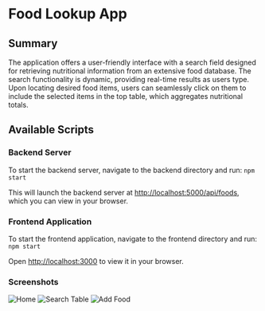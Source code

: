 # Food Lookup App
## Summary
The application offers a user-friendly interface with a search field designed for retrieving nutritional information from an extensive food database. The search functionality is dynamic, providing real-time results as users type. Upon locating desired food items, users can seamlessly click on them to include the selected items in the top table, which aggregates nutritional totals.

## Available Scripts

### Backend Server
To start the backend server, navigate to the backend directory and run: `npm start`

This will launch the backend server at [http://localhost:5000/api/foods](http://localhost:5000/api/foods), which you can view in your browser.

### Frontend Application
To start the frontend application, navigate to the frontend directory and run: `npm start`

Open [http://localhost:3000](http://localhost:3000) to view it in your browser.

### Screenshots

![Home](https://github.com/stanislava-pavlova/food-lookup/assets/118082248/f800f446-8fca-4889-9bac-fbe95df18bb1)
![Search Table](https://github.com/stanislava-pavlova/food-lookup/assets/118082248/7fb63a89-61cc-4f22-84e1-082ecd47573a)
![Add Food](https://github.com/stanislava-pavlova/food-lookup/assets/118082248/37817885-ffe1-4074-9ad9-1f79c7af4010)




